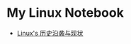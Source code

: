 # My Linux Notebook
* [Linux's 历史沿袭与现状](https://github.com/dingdalei/Linux/wiki/%E5%8E%86%E5%8F%B2%E6%B2%BF%E8%A2%AD%E4%B8%8E%E7%8E%B0%E7%8A%B6)

